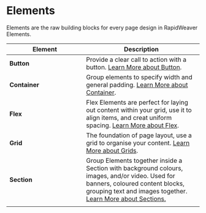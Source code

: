 # Elements

Elements are the raw building blocks for every page design in RapidWeaver Elements.



<table><thead><tr><th width="184">Element</th><th>Description</th></tr></thead><tbody><tr><td><strong>Button</strong></td><td>Provide a clear call to action with a button. <a href="atom-pack/button.md">Learn More about Button</a>.</td></tr><tr><td><strong>Container</strong></td><td>Group elements to specify width and general padding. <a href="atom-pack/container.md">Learn More about Container</a>.</td></tr><tr><td><strong>Flex</strong></td><td>Flex Elements are perfect for laying out content within your grid, use it to align items, and creat uniform spacing. <a href="atom-pack/flex.md">Learn More about Flex</a>.</td></tr><tr><td><strong>Grid</strong></td><td>The foundation of page layout, use a grid to organise your content. <a href="atom-pack/grid.md">Learn More about Grids</a>.</td></tr><tr><td><strong>Section</strong></td><td>Group Elements together inside a Section with background colours, images, and/or video. Used for banners, coloured content blocks, grouping text and images together. <a href="atom-pack/section.md">Learn More</a><a href="atom-pack/section.md"> about Sections.</a></td></tr><tr><td></td><td></td></tr></tbody></table>

